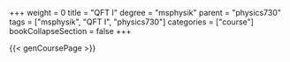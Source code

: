 +++
weight = 0
title = "QFT I"
degree = "msphysik"
parent = "physics730"
tags = ["msphysik", "QFT I", "physics730"]
categories = ["course"]
bookCollapseSection = false
+++

{{< genCoursePage >}}
